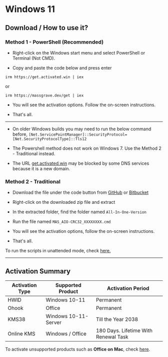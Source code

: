 # Windows 11

## Download / How to use it?

### Method 1 - PowerShell (Recommended)

- Right-click on the Windows start menu and select PowerShell or Terminal (Not CMD).

- Copy and paste the code below and press enter

```text
irm https://get.activated.win | iex
```

or

```text
irm https://massgrave.dev/get | iex
```

- You will see the activation options. Follow the on-screen instructions.

- That's all.

---

- On older Windows builds you may need to run the below command before,
    `[Net.ServicePointManager]::SecurityProtocol=[Net.SecurityProtocolType]::Tls12`

- The Powershell method does not work on Windows 7. Use the Method 2 - Traditional instead.

- The URL [get.activated.win](<http://get.activated.win>) may be blocked by some DNS services because it is a new domain.

### Method 2 - Traditional

- Download the file under the code button from [GitHub](<https://github.com/massgravel/Microsoft-Activation-Scripts>) or [Bitbucket](<https://bitbucket.org/WindowsAddict/microsoft-activation-scripts>)

- Right-click on the downloaded zip file and extract

- In the extracted folder, find the folder named `All-In-One-Version`

- Run the file named `MAS_AIO-CRC32_XXXXXXXX.cmd`

- You will see the activation options, follow the on-screen instructions.

- That's all.

To run the scripts in unattended mode, check [here.](<https://massgrave.dev/command_line_switches>)

---

## Activation Summary

| Activation Type                      | Supported Product                    | Activation Period                    |
| ------------------------------------ | ------------------------------------ | ------------------------------------ |
| HWID                                 | Windows 10-11                        | Permanent                            |
| Ohook                                | Office                               | Permanent                            |
| KMS38                                | Windows 10-11-Server                 | Till the Year 2038                   |
| Online KMS                           | Windows / Office                     | 180 Days. Lifetime With Renewal Task |

To activate unsupported products such as **Office on Mac**, check [here](<https://massgrave.dev/unsupported_products_activation>).